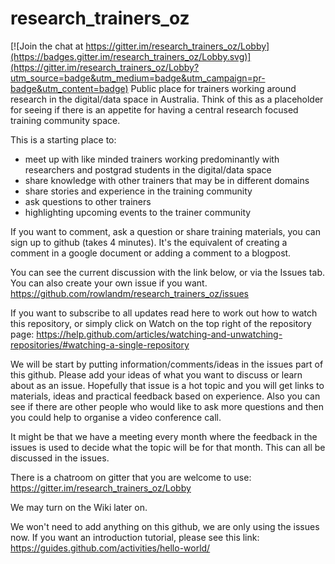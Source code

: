 # research_trainers_oz

[![Join the chat at https://gitter.im/research_trainers_oz/Lobby](https://badges.gitter.im/research_trainers_oz/Lobby.svg)](https://gitter.im/research_trainers_oz/Lobby?utm_source=badge&utm_medium=badge&utm_campaign=pr-badge&utm_content=badge)
Public place for trainers working around research in the digital/data space in Australia. Think of this as a placeholder for seeing if there is an appetite for having a central research focused training community space.

This is a starting place to:
- meet up with like minded trainers working predominantly with researchers and postgrad students in the digital/data space
- share knowledge with other trainers that may be in different domains
- share stories and experience in the training community
- ask questions to other trainers 
- highlighting upcoming events to the trainer community

If you want to comment, ask a question or share training materials, you can sign up to github (takes 4 minutes). It's the equivalent of creating a comment in a google document or adding a comment to a blogpost.

You can see the current discussion with the link below, or via the Issues tab. You can also create your own issue if you want.
https://github.com/rowlandm/research_trainers_oz/issues

If you want to subscribe to all updates read here to work out how to watch this repository, or simply click on Watch on the top right of the repository page:
https://help.github.com/articles/watching-and-unwatching-repositories/#watching-a-single-repository

We will be start by putting information/comments/ideas in the issues part of this github. Please add your ideas of what you want to discuss or learn about as an issue. Hopefully that issue is a hot topic and you will get links to materials, ideas and practical feedback based on experience. Also you can see if there are other people who would like to ask more questions and then you could help to organise a video conference call.

It might be that we have a meeting every month where the feedback in the issues is used to decide what the topic will be for that month. This can all be discussed in the issues.

There is a chatroom on gitter that you are welcome to use:
https://gitter.im/research_trainers_oz/Lobby

We may turn on the Wiki later on.

We won't need to add anything on this github, we are only using the issues now. If you want an introduction tutorial, please see this link: https://guides.github.com/activities/hello-world/
